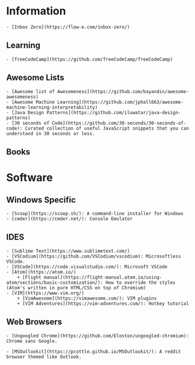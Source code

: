# Information
    - [Inbox Zero](https://flow-e.com/inbox-zero/)

## Learning
    - [freeCodeCamp](https://github.com/freeCodeCamp/freeCodeCamp)

## Awesome Lists
    - [Awesome list of Awesomeness](https://github.com/bayandin/awesome-awesomeness)
    - [Awesome Machine Learning](https://github.com/jphall663/awesome-machine-learning-interpretability)
    - [Java Design Patterns](https://github.com/iluwatar/java-design-patterns)
    - [30 seconds of Code](https://github.com/30-seconds/30-seconds-of-code): Curated collection of useful JavaScript snippets that you can understand in 30 seconds or less.

## Books

# Software

## Windows Specific
    - [Scoop](https://scoop.sh/): A command-line installer for Windows
    - [cmder](https://cmder.net/): Console Emulator

## IDES
    - [Sublime Text](https://www.sublimetext.com/)
    - [VSCodium](https://github.com/VSCodium/vscodium): Microsoftless VSCode.
    - [VSCode](https://code.visualstudio.com/): Microsoft VSCode
    - [Atom](https://atom.io/)
        + [Flight manual](https://flight-manual.atom.io/using-atom/sections/basic-customization/): How to override the styles (Atom's written in pure HTML/CSS on top of Chromium)
    - [VIM](https://www.vim.org/)
        + [VimAwesome](https://vimawesome.com/): VIM plugins
        + [VIM Adventures](https://vim-adventures.com/): Hotkey tutorial

## Web Browsers
    - [Ungoogled Chrome](https://github.com/Eloston/ungoogled-chromium): Chrome sans Google.

    - [MSOutlookit](https://pcottle.github.io/MSOutlookit/): A reddit browser themed like Outlook.
